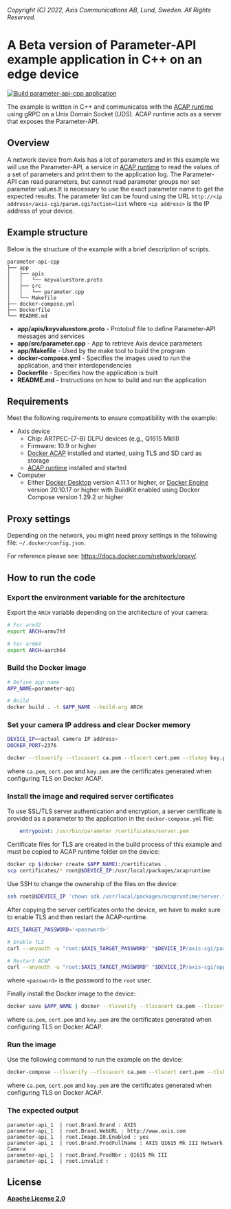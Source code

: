 *Copyright (C) 2022, Axis Communications AB, Lund, Sweden. All Rights Reserved.*

# A Beta version of Parameter-API example application in C++ on an edge device

[![Build parameter-api-cpp application](https://github.com/AxisCommunications/acap-computer-vision-sdk-examples/actions/workflows/parameter-api-cpp.yml/badge.svg)](https://github.com/AxisCommunications/acap-computer-vision-sdk-examples/actions/workflows/parameter-api-cpp.yml)

The example is written in C++ and communicates with the [ACAP runtime](https://hub.docker.com/r/axisecp/acap-runtime) using gRPC on a Unix Domain Socket (UDS). ACAP runtime acts as a server that exposes the Parameter-API.

## Overview

A network device from Axis has a lot of parameters and in this example we will use the Parameter-API, a service in [ACAP runtime](https://hub.docker.com/r/axisecp/acap-runtime) to read the values of a set of parameters and print them to the application log. The Parameter-API can read parameters, but cannot read parameter groups nor set parameter values.It is necessary to use the exact parameter name to get the expected results. The parameter list can be found using the URL `http://<ip address>/axis-cgi/param.cgi?action=list` where `<ip address>` is the IP address of your device.

## Example structure

Below is the structure of the example with a brief description of scripts.

```text
parameter-api-cpp
├── app
│   ├── apis
│   │   └── keyvaluestore.proto
│   ├── src
│   │   └── parameter.cpp
│   └── Makefile
├── docker-compose.yml
├── Dockerfile
└── README.md
```

* **app/apis/keyvaluestore.proto** - Protobuf file to define Parameter-API messages and services
* **app/src/parameter.cpp** - App to retrieve Axis device parameters
* **app/Makefile** - Used by the make tool to build the program
* **docker-compose.yml** - Specifies the images used to run the application, and their interdependencies
* **Dockerfile** - Specifies how the application is built
* **README.md** - Instructions on how to build and run the application

## Requirements

Meet the following requirements to ensure compatibility with the example:

* Axis device
  * Chip: ARTPEC-{7-8} DLPU devices (e.g., Q1615 MkIII)
  * Firmware: 10.9 or higher
  * [Docker ACAP](https://github.com/AxisCommunications/docker-acap) installed and started, using TLS and SD card as storage
  * [ACAP runtime](https://hub.docker.com/r/axisecp/acap-runtime) installed and started
* Computer
  * Either [Docker Desktop](https://docs.docker.com/desktop/) version 4.11.1 or higher, or [Docker Engine](https://docs.docker.com/engine/) version 20.10.17 or higher with BuildKit enabled using Docker Compose version 1.29.2 or higher

## Proxy settings

Depending on the network, you might need proxy settings in the following file: `~/.docker/config.json`.

For reference please see: https://docs.docker.com/network/proxy/.

## How to run the code

### Export the environment variable for the architecture

Export the `ARCH` variable depending on the architecture of your camera:

```sh
# For arm32
export ARCH=armv7hf

# For arm64
export ARCH=aarch64
```

### Build the Docker image

```sh
# Define app name
APP_NAME=parameter-api

# Build
docker build . -t $APP_NAME --build-arg ARCH
```

### Set your camera IP address and clear Docker memory

```sh
DEVICE_IP=<actual camera IP address>
DOCKER_PORT=2376

docker --tlsverify --tlscacert ca.pem --tlscert cert.pem --tlskey key.pem -H tcp://$DEVICE_IP:$DOCKER_PORT system prune -af
```

where `ca.pem`, `cert.pem` and `key.pem` are the certificates generated when configuring TLS on Docker ACAP.

### Install the image and required server certificates

To use SSL/TLS server authentication and encryption, a server certificate is provided as a parameter to the application in the `docker-compose.yml` file:

```yaml
    entrypoint: /usr/bin/parameter /certificates/server.pem
```

Certificate files for TLS are created in the build process of this example and must be copied to ACAP runtime folder on the device:

```sh
docker cp $(docker create $APP_NAME):/certificates .
scp certificates/* root@$DEVICE_IP:/usr/local/packages/acapruntime
```

Use SSH to change the ownership of the files on the device:

```sh
ssh root@$DEVICE_IP 'chown sdk /usr/local/packages/acapruntime/server.*'
```

After copying the server certificates onto the device, we have to make sure to enable TLS and then restart the ACAP-runtime.

```sh
AXIS_TARGET_PASSWORD='<password>'

# Enable TLS
curl --anyauth -u "root:$AXIS_TARGET_PASSWORD" "$DEVICE_IP/axis-cgi/param.cgi?action=update&acapruntime.UseTLS=yes"

# Restart ACAP
curl --anyauth -u "root:$AXIS_TARGET_PASSWORD" "$DEVICE_IP/axis-cgi/applications/control.cgi?package=acapruntime&action=restart"
```

where `<password>` is the password to the `root` user.

Finally install the Docker image to the device:

```sh
docker save $APP_NAME | docker --tlsverify --tlscacert ca.pem --tlscert cert.pem --tlskey key.pem -H tcp://$DEVICE_IP:$DOCKER_PORT load
```

where `ca.pem`, `cert.pem` and `key.pem` are the certificates generated when configuring TLS on Docker ACAP.

### Run the image

Use the following command to run the example on the device:

```sh
docker-compose --tlsverify --tlscacert ca.pem --tlscert cert.pem --tlskey key.pem -H tcp://$DEVICE_IP:$DOCKER_PORT up
```

where `ca.pem`, `cert.pem` and `key.pem` are the certificates generated when configuring TLS on Docker ACAP.

### The expected output

```text
parameter-api_1  | root.Brand.Brand : AXIS
parameter-api_1  | root.Brand.WebURL : http://www.axis.com
parameter-api_1  | root.Image.I0.Enabled : yes
parameter-api_1  | root.Brand.ProdFullName : AXIS Q1615 Mk III Network Camera
parameter-api_1  | root.Brand.ProdNbr : Q1615 Mk III
parameter-api_1  | root.invalid :
```

## License

**[Apache License 2.0](../LICENSE)**
